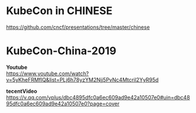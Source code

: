# KubeCon in CHINESE    

https://github.com/cncf/presentations/tree/master/chinese  



# KubeCon-China-2019


**Youtube**   
https://www.youtube.com/watch?v=5yKheFRMflQ&list=PLj6h78yzYM2Njj5PvNc4Mtcril2YyR95d     

**tecentVideo**   
https://v.qq.com/vplus/dbc4895dfc0a6ec609ad9e42a10507e0#uin=dbc4895dfc0a6ec609ad9e42a10507e0?page=cover
